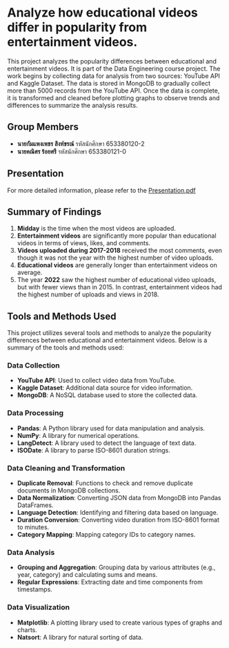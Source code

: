 # Analyze how educational videos differ in popularity from entertainment videos.

This project analyzes the popularity differences between educational and entertainment videos. It is part of the Data Engineering course project. The work begins by collecting data for analysis from two sources: YouTube API and Kaggle Dataset. The data is stored in MongoDB to gradually collect more than 5000 records from the YouTube API. Once the data is complete, it is transformed and cleaned before plotting graphs to observe trends and differences to summarize the analysis results.
## Group Members
 - **นายกัมแพงเพชร สิงห์ขรณ์** รหัสนักศึกษา 653380120-2
 - **นายคณิศร ร้อยศรี** รหัสนักศึกษา 653380121-0

## Presentation
For more detailed information, please refer to the [Presentation.pdf](./Presentation.pdf)

## Summary of Findings

1. **Midday** is the time when the most videos are uploaded.
2. **Entertainment videos** are significantly more popular than educational videos in terms of views, likes, and comments.
3. **Videos uploaded during 2017-2018** received the most comments, even though it was not the year with the highest number of video uploads.
4. **Educational videos** are generally longer than entertainment videos on average.
5. The year **2022** saw the highest number of educational video uploads, but with fewer views than in 2015. In contrast, entertainment videos had the highest number of uploads and views in 2018.

## Tools and Methods Used

This project utilizes several tools and methods to analyze the popularity differences between educational and entertainment videos. Below is a summary of the tools and methods used:

### Data Collection
- **YouTube API**: Used to collect video data from YouTube.
- **Kaggle Dataset**: Additional data source for video information.
- **MongoDB**: A NoSQL database used to store the collected data.

### Data Processing
- **Pandas**: A Python library used for data manipulation and analysis.
- **NumPy**: A library for numerical operations.
- **LangDetect**: A library used to detect the language of text data.
- **ISODate**: A library to parse ISO-8601 duration strings.

### Data Cleaning and Transformation
- **Duplicate Removal**: Functions to check and remove duplicate documents in MongoDB collections.
- **Data Normalization**: Converting JSON data from MongoDB into Pandas DataFrames.
- **Language Detection**: Identifying and filtering data based on language.
- **Duration Conversion**: Converting video duration from ISO-8601 format to minutes.
- **Category Mapping**: Mapping category IDs to category names.

### Data Analysis
- **Grouping and Aggregation**: Grouping data by various attributes (e.g., year, category) and calculating sums and means.
- **Regular Expressions**: Extracting date and time components from timestamps.

### Data Visualization
- **Matplotlib**: A plotting library used to create various types of graphs and charts.
- **Natsort**: A library for natural sorting of data.
